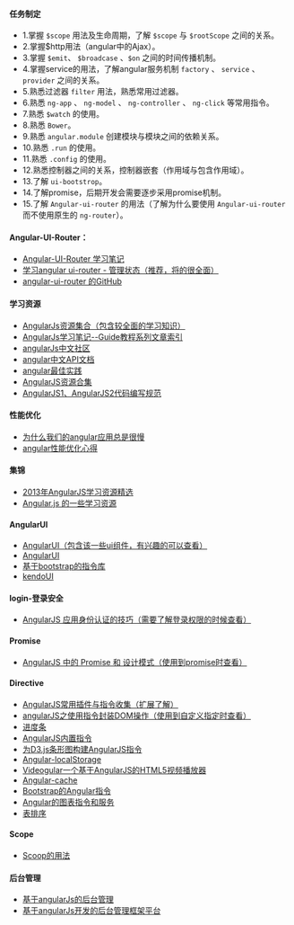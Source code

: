 #### 任务制定

- 1.掌握 `$scope` 用法及生命周期，了解 `$scope` 与 `$rootScope` 之间的关系。
- 2.掌握$http用法（angular中的Ajax）。
- 3.掌握 `$emit`、 `$broadcase` 、`$on` 之间的时间传播机制。
- 4.掌握service的用法，了解angular服务机制 `factory` 、 `service` 、 `provider` 之间的关系。
- 5.熟悉过滤器 `filter` 用法，熟悉常用过滤器。
- 6.熟悉 `ng-app` 、 `ng-model` 、 `ng-controller` 、 `ng-click` 等常用指令。
- 7.熟悉 `$watch` 的使用。
- 8.熟悉 `Bower`。
- 9.熟悉 `angular.module` 创建模块与模块之间的依赖关系。
- 10.熟悉 `.run` 的使用。
- 11.熟悉 `.config` 的使用。
- 12.熟悉控制器之间的关系，控制器嵌套（作用域与包含作用域）。
- 13.了解 `ui-bootstrop`。
- 14.了解promise，后期开发会需要逐步采用promise机制。
- 15.了解 `Angular-ui-router` 的用法（了解为什么要使用 `Angular-ui-router` 而不使用原生的 `ng-router`）。

#### Angular-UI-Router：
- [Angular-UI-Router 学习笔记](http://www.tuicool.com/articles/zeiy6ff)
- [学习angular ui-router - 管理状态（推荐，将的很全面）](http://blog.csdn.net/yy374864125/article/details/43702153)
- [angular-ui-router 的GitHub](https://github.com/angular-ui/ui-router/wiki)

#### 学习资源
- [AngularJs资源集合（包含较全面的学习知识）](http://www.iteye.com/news/28651-AngularJS-Google-resource)
- [AngularJs学习笔记--Guide教程系列文章索引](http://www.cnblogs.com/lcllao/archive/2012/10/18/2728787.html)
- [angularJs中文社区](http://www.angularjs.cn/)
- [angular中文API文档](http://docs.ngnice.com/guide)
- [angular最佳实践](http://www.lovelucy.info/angularjs-best-practices.html)
- [AngularJS资源合集](http://www.iteye.com/news/28651-AngularJS-Google-resource)
- [AngularJS1、AngularJS2代码编写规范](https://github.com/johnpapa/angular-styleguide)

#### 性能优化
- [为什么我们的angular应用总是很慢](http://www.zhex.me/blog/2013/11/22/why-out-angular-app-is-slow/)
- [angular性能优化心得]( https://github.com/dolymood/AngularLearning)

#### 集锦
- [2013年AngularJS学习资源精选](http://www.iteye.com/news/28651-AngularJS-Google-resource)
- [Angular.js 的一些学习资源](https://github.com/dolymood/AngularLearning)

#### AngularUI
- [AngularUI（包含该一些ui组件，有兴趣的可以查看）](https://github.com/angular-ui)
- [AngularUI](http://angular-ui.github.io/)
- [基于bootstrap的指令库](https://angular-ui.github.io/bootstrap/)
- [kendoUI](https://github.com/telerik/kendo-ui-core)

#### login-登录安全
- [AngularJS 应用身份认证的技巧（需要了解登录权限的时候查看）](https://blog.coding.net/blog/techniques-for-authentication-in-angular-js-applications?type=hot)

#### Promise
- [AngularJS 中的 Promise 和 设计模式（使用到promise时查看）](http://my.oschina.net/ilivebox/blog/293771?fromerr=hrrFEzLK)

#### Directive
- [AngularJS常用插件与指令收集（扩展了解）](http://chensd.com/2015-06/AngularJS-popular-Plugins-and-Directive.html)
- [angularJS之使用指令封装DOM操作（使用到自定义指定时查看）](http://www.w2bc.com/Article/28945)
- [进度条](https://htmlpreview.github.io/?https://github.com/angular-ui/ui-slider/master/demo/index.html)
- [AngularJS内置指令](http://www.jb51.net/article/60733.htm)
- [为D3.js条形图构建AngularJS指令](http://www.phloxblog.in/d3-js-angular-directive/)
- [Angular-localStorage](https://github.com/agrublev/angularLocalStorage)
- [Videogular一个基于AngularJS的HTML5视频播放器](http://twofuckingdevelopers.com/2013/08/videogular-an-html5-video-player-for-angularjs/)
- [Angular-cache](http://jmdobry.github.io/angular-cache/)
- [Bootstrap的Angular指令](http://angular-ui.github.io/bootstrap/)
- [Angular的图表指令和服务](https://github.com/wesleyhales/angular-charts)
- [表排序](http://modernjavascript.blogspot.jp/2013/10/angularjs-table-sort.html)

#### Scope
- [Scoop的用法](http://www.html-js.com/article/1863)
 
#### 后台管理
- [基于angularJs的后台管理](https://github.com/beeman/loopback-angular-admin)
- [基于angularJs开发的后台管理框架平台](http://startangular.com/)

